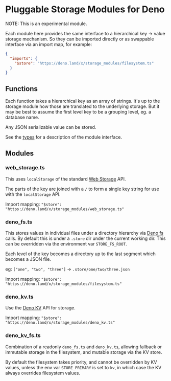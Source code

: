 # Pluggable Storage Modules for Deno

NOTE: This is an experimental module.

Each module here provides the same interface to a hierarchical key -> value
storage mechanism. So they can be imported directly or as swappable interface
via an import map, for example:

```json
{
  "imports": {
    "$store": "https://deno.land/x/storage_modules/filesystem.ts"
  }
}
```

## Functions

Each function takes a hierarchical key as an array of strings. It's up to the
storage module how those are translated to the underlying storage. But it may be
best to assume the first level key to be a grouping level, eg. a database name.

Any JSON serializable value can be stored.

See the [types](./types.ts) for a description of the module interface.

## Modules

### web_storage.ts

This uses `localStorage` of the standard
[Web Storage](https://developer.mozilla.org/en-US/docs/Web/API/Web_Storage_API)
API.

The parts of the key are joined with a `/` to form a single key string for use
with the `localStorage` API.

Import mapping: `"$store": "https://deno.land/x/storage_modules/web_storage.ts"`

### deno_fs.ts

This stores values in individual files under a directory hierarchy via
[Deno fs](https://deno.land/api?s=Deno.readTextFile) calls. By default this is
under a `.store` dir under the current working dir. This can be overridden via
the environment var `STORE_FS_ROOT`.

Each level of the key becomes a directory up to the last segment which becomes a
JSON file.

eg: `["one", "two", "three"]` -> `.store/one/two/three.json`

Import mapping: `"$store": "https://deno.land/x/storage_modules/filesystem.ts"`

### deno_kv.ts

Use the [Deno KV](https://deno.land/manual/runtime/kv) API for storage.

Import mapping: `"$store": "https://deno.land/x/storage_modules/deno_kv.ts"`

### deno_kv_fs.ts

Combination of a readonly `deno_fs.ts` and `deno_kv.ts`, allowing fallback or
immutable storage in the filesystem, and mutable storage via the KV store.

By default the filesystem takes priority, and cannot be overridden by KV values,
unless the env var `STORE_PRIMARY` is set to `kv`, in which case the KV always
overrides filesystem values.
